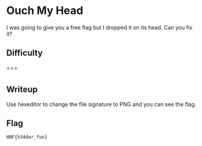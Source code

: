 # Ouch My Head

I was going to give you a free flag but I dropped it on its head. Can you fix it?

## Difficulty

⭐️️️️️⭐️⭐️️️️️

## Writeup

Use hexeditor to change the file signature to PNG and you can see the flag.

## Flag

`HNF{h34der_fun}`
